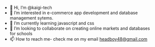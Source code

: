 - 👋 Hi, I’m @kaigi-tech
- 👀 I’m interested in e-commerce app development and database management sytems.
- 🌱 I’m currently learning javascript and css
- 💞️ I’m looking to collaborate on creating online markets and databases for schools
- 📫 How to reach me- check me on my email headboy48@gmail.com

<!---
kaigi-tech/kaigi-tech is a ✨ special ✨ repository because its `README.md` (this file) appears on your GitHub profile.
You can click the Preview link to take a look at your changes.
--->
